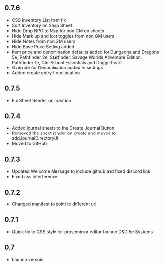 ## 0.7.6
- CSS Inventory List Item fix
- Sort Inventory on Shop Sheet
- Hide Drop NPC to Map for non GM on sheets
- Hide Mark up and loot toggles from non GM users
- Hide Notes from non GM users
- Hide Base Price Setting added
- Item price and denomination defaults added for Dungeons and Dragons 5e, Pathfinder 2e, Starfinder, Savage Worlds Adventure Edition, Pathfinder 1e, Old-School Essentials and Daggerheart
- Override for Denomination added in settings
- Added create entry from location

## 0.7.5
- Fix Sheet Render on creation

## 0.7.4
- Added journal sheets to the Create Journal Button 
- Removed the sheet render on create and moved to addJournalDirectoryUI
- Moved to GitHub

## 0.7.3
- Updated Welcome Message to include github and fixed discord link
- Fixed css interference

## 0.7.2
- Changed manifest to point to different url

## 0.7.1
- Quick fix to CSS style for prosemirror editor for non D&D 5e Systems

## 0.7
- Launch versoin